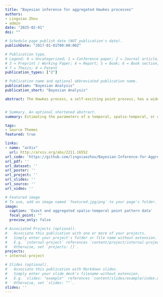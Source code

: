 ```yaml
---
title: "Bayesian inference for aggregated Hawkes processes"
authors:
- Lingxiao Zhou
- admin
date: "2025-02-01"
doi: ""

# Schedule page publish date (NOT publication's date).
publishDate: "2017-01-01T00:00:00Z"

# Publication type.
# Legend: 0 = Uncategorized; 1 = Conference paper; 2 = Journal article;
# 3 = Preprint / Working Paper; 4 = Report; 5 = Book; 6 = Book section;
# 7 = Thesis; 8 = Patent
publication_types: ["2"]

# Publication name and optional abbreviated publication name.
publication: "Bayesian Analysis"
publication_short: "Bayesian Analysis"

abstract: The Hawkes process, a self-exciting point process, has a wide range of applications in modeling earthquakes, social networks and stock markets. The established estimation process requires that researchers have access to the exact time stamps and spatial information. However, available data are often rounded or aggregated. We develop a Bayesian estimation procedure for the parameters of a Hawkes process based on aggregated data. Our approach is developed for temporal, spatio-temporal, and mutually exciting Hawkes processes where data are available over discrete time periods and regions. We show theoretically that the parameters of the Hawkes process are identifiable from aggregated data under general specifications. We demonstrate the method on simulated data under various model specifications in the presence of one or more interacting processes, and under varying coarseness of data aggregation. Finally, we examine the internal and cross-excitation effects of airstrikes and insurgent violence events from February 2007 to June 2008, with some data aggregated by day.


# Summary. An optional shortened abstract.
summary: Estimating the parameters of a temporal, spatio-temporal, or mutually-exciting Hawkes process based on data that are available in aggregated form by time, space, or both.

tags:
- Source Themes
featured: true

links:
- name: "arXiv"
  url: http://arxiv.org/abs/2211.16552
url_code: 'https://github.com/lingxiaozhou/Bayesian-Inference-for-Aggregated-Hawkes-Processes'
url_pdf: ''
url_dataset: ''
url_poster: ''
url_project: ''
url_slides: ''
url_source: ''
url_video: ''

# Featured image
# To use, add an image named `featured.jpg/png` to your page's folder. 
image:
  caption: 'Exact and aggregated spatio-temporal point pattern data'
  focal_point: ""
  preview_only: false

# Associated Projects (optional).
#   Associate this publication with one or more of your projects.
#   Simply enter your project's folder or file name without extension.
#   E.g. `internal-project` references `content/project/internal-project/index.md`.
#   Otherwise, set `projects: []`.
projects:
- internal-project

# Slides (optional).
#   Associate this publication with Markdown slides.
#   Simply enter your slide deck's filename without extension.
#   E.g. `slides: "example"` references `content/slides/example/index.md`.
#   Otherwise, set `slides: ""`.
slides: ''
---
```



